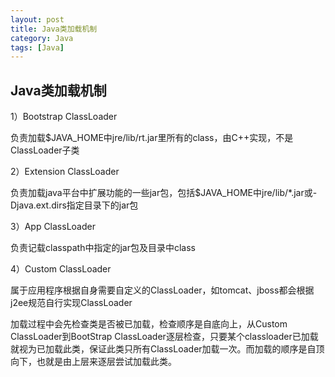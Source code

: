 ```yaml
---
layout: post
title: Java类加载机制
category: Java
tags: [Java]
---
```


## Java类加载机制

1）Bootstrap ClassLoader

负责加载$JAVA_HOME中jre/lib/rt.jar里所有的class，由C++实现，不是ClassLoader子类

2）Extension ClassLoader

负责加载java平台中扩展功能的一些jar包，包括$JAVA_HOME中jre/lib/*.jar或-Djava.ext.dirs指定目录下的jar包

3）App ClassLoader

负责记载classpath中指定的jar包及目录中class

4）Custom ClassLoader

属于应用程序根据自身需要自定义的ClassLoader，如tomcat、jboss都会根据j2ee规范自行实现ClassLoader

加载过程中会先检查类是否被已加载，检查顺序是自底向上，从Custom ClassLoader到BootStrap ClassLoader逐层检查，只要某个classloader已加载就视为已加载此类，保证此类只所有ClassLoader加载一次。而加载的顺序是自顶向下，也就是由上层来逐层尝试加载此类。





